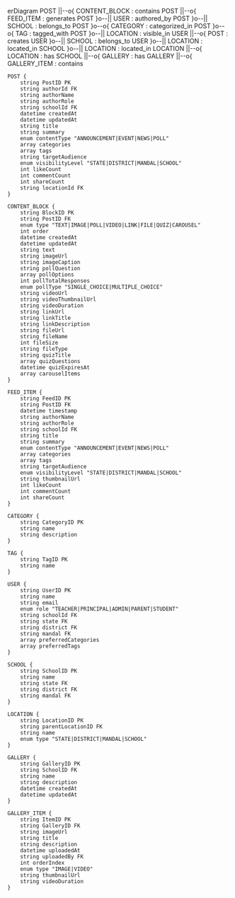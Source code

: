 erDiagram
    POST ||--o{ CONTENT_BLOCK : contains
    POST ||--o{ FEED_ITEM : generates
    POST }o--|| USER : authored_by
    POST }o--|| SCHOOL : belongs_to
    POST }o--o{ CATEGORY : categorized_in
    POST }o--o{ TAG : tagged_with
    POST }o--|| LOCATION : visible_in
    USER ||--o{ POST : creates
    USER }o--|| SCHOOL : belongs_to
    USER }o--|| LOCATION : located_in
    SCHOOL }o--|| LOCATION : located_in
    LOCATION ||--o{ LOCATION : has
    SCHOOL ||--o{ GALLERY : has
    GALLERY ||--o{ GALLERY_ITEM : contains

    POST {
        string PostID PK
        string authorId FK
        string authorName
        string authorRole
        string schoolId FK
        datetime createdAt
        datetime updatedAt
        string title
        string summary
        enum contentType "ANNOUNCEMENT|EVENT|NEWS|POLL"
        array categories
        array tags
        string targetAudience
        enum visibilityLevel "STATE|DISTRICT|MANDAL|SCHOOL"
        int likeCount
        int commentCount
        int shareCount
        string locationId FK
    }

    CONTENT_BLOCK {
        string BlockID PK
        string PostID FK
        enum type "TEXT|IMAGE|POLL|VIDEO|LINK|FILE|QUIZ|CAROUSEL"
        int order
        datetime createdAt
        datetime updatedAt
        string text
        string imageUrl
        string imageCaption
        string pollQuestion
        array pollOptions
        int pollTotalResponses
        enum pollType "SINGLE_CHOICE|MULTIPLE_CHOICE"
        string videoUrl
        string videoThumbnailUrl
        string videoDuration
        string linkUrl
        string linkTitle
        string linkDescription
        string fileUrl
        string fileName
        int fileSize
        string fileType
        string quizTitle
        array quizQuestions
        datetime quizExpiresAt
        array carouselItems
    }

    FEED_ITEM {
        string FeedID PK
        string PostID FK
        datetime timestamp
        string authorName
        string authorRole
        string schoolId FK
        string title
        string summary
        enum contentType "ANNOUNCEMENT|EVENT|NEWS|POLL"
        array categories
        array tags
        string targetAudience
        enum visibilityLevel "STATE|DISTRICT|MANDAL|SCHOOL"
        string thumbnailUrl
        int likeCount
        int commentCount
        int shareCount
    }

    CATEGORY {
        string CategoryID PK
        string name
        string description
    }

    TAG {
        string TagID PK
        string name
    }

    USER {
        string UserID PK
        string name
        string email
        enum role "TEACHER|PRINCIPAL|ADMIN|PARENT|STUDENT"
        string schoolId FK
        string state FK
        string district FK
        string mandal FK
        array preferredCategories
        array preferredTags
    }

    SCHOOL {
        string SchoolID PK
        string name
        string state FK
        string district FK
        string mandal FK
    }

    LOCATION {
        string LocationID PK
        string parentLocationID FK
        string name
        enum type "STATE|DISTRICT|MANDAL|SCHOOL"
    }

    GALLERY {
        string GalleryID PK
        string SchoolID FK
        string name
        string description
        datetime createdAt
        datetime updatedAt
    }

    GALLERY_ITEM {
        string ItemID PK
        string GalleryID FK
        string imageUrl
        string title
        string description
        datetime uploadedAt
        string uploadedBy FK
        int orderIndex
        enum type "IMAGE|VIDEO"
        string thumbnailUrl
        string videoDuration
    }
